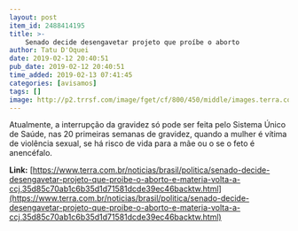 ```yaml
---
layout: post
item_id: 2488414195
title: >-
    Senado decide desengavetar projeto que proíbe o aborto
author: Tatu D'Oquei
date: 2019-02-12 20:40:51
pub_date: 2019-02-12 20:40:51
time_added: 2019-02-13 07:41:45
categories: [avisamos]
tags: []
image: http://p2.trrsf.com/image/fget/cf/800/450/middle/images.terra.com/2019/02/12/aborto-davi-magalhaes-fp.jpg
---
```


Atualmente, a interrupção da gravidez só pode ser feita pelo Sistema Único de Saúde, nas 20 primeiras semanas de gravidez, quando a mulher é vítima de violência sexual, se há risco de vida para a mãe ou o se o feto é anencéfalo.

**Link:** [https://www.terra.com.br/noticias/brasil/politica/senado-decide-desengavetar-projeto-que-proibe-o-aborto-e-materia-volta-a-ccj,35d85c70ab1c6b35d1d71581dcde39ec46backtw.html](https://www.terra.com.br/noticias/brasil/politica/senado-decide-desengavetar-projeto-que-proibe-o-aborto-e-materia-volta-a-ccj,35d85c70ab1c6b35d1d71581dcde39ec46backtw.html)


